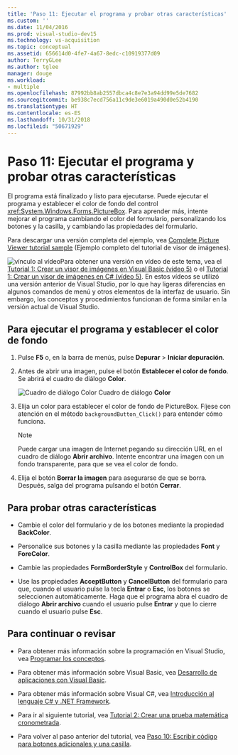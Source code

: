 ```yaml
---
title: 'Paso 11: Ejecutar el programa y probar otras características'
ms.custom: ''
ms.date: 11/04/2016
ms.prod: visual-studio-dev15
ms.technology: vs-acquisition
ms.topic: conceptual
ms.assetid: 656614d0-4fe7-4a67-8edc-c10919377d09
author: TerryGLee
ms.author: tglee
manager: douge
ms.workload:
- multiple
ms.openlocfilehash: 87992bb8ab2557dbca4c8e7e3a94dd99e5de7682
ms.sourcegitcommit: be938c7ecd756a11c9de3e6019a490d0e52b4190
ms.translationtype: HT
ms.contentlocale: es-ES
ms.lasthandoff: 10/31/2018
ms.locfileid: "50671929"
---
```

# <a name="step-11-run-your-program-and-try-other-features"></a>Paso 11: Ejecutar el programa y probar otras características
El programa está finalizado y listo para ejecutarse. Puede ejecutar el programa y establecer el color de fondo del control <xref:System.Windows.Forms.PictureBox>. Para aprender más, intente mejorar el programa cambiando el color del formulario, personalizando los botones y la casilla, y cambiando las propiedades del formulario.

 Para descargar una versión completa del ejemplo, vea [Complete Picture Viewer tutorial sample](https://code.msdn.microsoft.com/Complete-Picture-Viewer-7d91d3a8) (Ejemplo completo del tutorial de visor de imágenes).

 ![vínculo al vídeo](../data-tools/media/playvideo.gif)Para obtener una versión en vídeo de este tema, vea el [Tutorial 1: Crear un visor de imágenes en Visual Basic (vídeo 5)](http://go.microsoft.com/fwlink/?LinkId=205216) o el [Tutorial 1: Crear un visor de imágenes en C# (vídeo 5)](http://go.microsoft.com/fwlink/?LinkId=205206). En estos vídeos se utilizó una versión anterior de Visual Studio, por lo que hay ligeras diferencias en algunos comandos de menú y otros elementos de la interfaz de usuario. Sin embargo, los conceptos y procedimientos funcionan de forma similar en la versión actual de Visual Studio.

## <a name="to-run-your-program-and-set-the-background-color"></a>Para ejecutar el programa y establecer el color de fondo

1.  Pulse **F5** o, en la barra de menús, pulse **Depurar** > **Iniciar depuración**.

2.  Antes de abrir una imagen, pulse el botón **Establecer el color de fondo**. Se abrirá el cuadro de diálogo **Color**.

     ![Cuadro de diálogo Color](../ide/media/express_colordialog.png)
Cuadro de diálogo **Color**

3.  Elija un color para establecer el color de fondo de PictureBox. Fíjese con atención en el método `backgroundButton_Click()` para entender cómo funciona.

    > [!NOTE]
    >  Puede cargar una imagen de Internet pegando su dirección URL en el cuadro de diálogo **Abrir archivo**. Intente encontrar una imagen con un fondo transparente, para que se vea el color de fondo.

4.  Elija el botón **Borrar la imagen** para asegurarse de que se borra. Después, salga del programa pulsando el botón **Cerrar**.

## <a name="to-try-other-features"></a>Para probar otras características

-   Cambie el color del formulario y de los botones mediante la propiedad **BackColor**.

-   Personalice sus botones y la casilla mediante las propiedades **Font** y **ForeColor**.

-   Cambie las propiedades **FormBorderStyle** y **ControlBox** del formulario.

-   Use las propiedades **AcceptButton** y **CancelButton** del formulario para que, cuando el usuario pulse la tecla **Entrar** o **Esc**, los botones se seleccionen automáticamente. Haga que el programa abra el cuadro de diálogo **Abrir archivo** cuando el usuario pulse **Entrar** y que lo cierre cuando el usuario pulse **Esc**.

## <a name="to-continue-or-review"></a>Para continuar o revisar

-   Para obtener más información sobre la programación en Visual Studio, vea [Programar los conceptos](https://msdn.microsoft.com/Library/65c12cca-af4f-4017-886e-2dbc00a189d6).

-   Para obtener más información sobre Visual Basic, vea [Desarrollo de aplicaciones con Visual Basic](/dotnet/visual-basic/developing-apps/index).

-   Para obtener más información sobre Visual C#, vea [Introducción al lenguaje C# y .NET Framework](/dotnet/csharp/getting-started/introduction-to-the-csharp-language-and-the-net-framework).

-   Para ir al siguiente tutorial, vea [Tutorial 2: Crear una prueba matemática cronometrada](../ide/tutorial-2-create-a-timed-math-quiz.md).

-   Para volver al paso anterior del tutorial, vea [Paso 10: Escribir código para botones adicionales y una casilla](../ide/step-10-write-code-for-additional-buttons-and-a-check-box.md).
